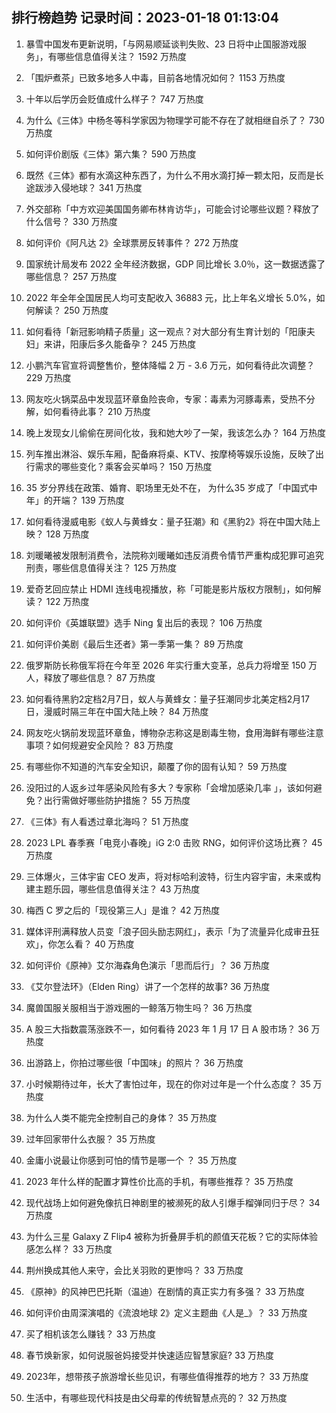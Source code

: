 
## 排行榜趋势 记录时间：2023-01-18 01:13:04
  
  1. 暴雪中国发布更新说明，「与网易顺延谈判失败、23 日将中止国服游戏服务」，有哪些信息值得关注？ 1592 万热度
    
  2. 「围炉煮茶」已致多地多人中毒，目前各地情况如何？ 1153 万热度
    
  3. 十年以后学历会贬值成什么样子？ 747 万热度
    
  4. 为什么《三体》中杨冬等科学家因为物理学可能不存在了就相继自杀了？ 730 万热度
    
  5. 如何评价剧版《三体》第六集？ 590 万热度
    
  6. 既然《三体》都有水滴这种东西了，为什么不用水滴打掉一颗太阳，反而是长途跋涉入侵地球？ 341 万热度
    
  7. 外交部称「中方欢迎美国国务卿布林肯访华」，可能会讨论哪些议题？释放了什么信号？ 330 万热度
    
  8. 如何评价《阿凡达 2》全球票房反转事件？ 272 万热度
    
  9. 国家统计局发布 2022 全年经济数据，GDP 同比增长 3.0％，这一数据透露了哪些信息？ 257 万热度
    
  10. 2022 年全年全国居民人均可支配收入 36883 元，比上年名义增长 5.0%，如何解读？ 250 万热度
    
  11. 如何看待「新冠影响精子质量」这一观点？对大部分有生育计划的「阳康夫妇」来讲，阳康后多久能备孕？ 245 万热度
    
  12. 小鹏汽车官宣将调整售价，整体降幅 2 万 - 3.6 万元，如何看待此次调整？ 229 万热度
    
  13. 网友吃火锅菜品中发现蓝环章鱼险丧命，专家：毒素为河豚毒素，受热不分解，如何看待此事？ 210 万热度
    
  14. 晚上发现女儿偷偷在房间化妆，我和她大吵了一架，我该怎么办？ 164 万热度
    
  15. 列车推出淋浴、娱乐车厢，配备麻将桌、KTV、按摩椅等娱乐设施，反映了出行需求的哪些变化？乘客会买单吗？ 150 万热度
    
  16. 35 岁分界线在政策、婚育、职场里无处不在， 为什么35 岁成了「中国式中年」的开端？ 139 万热度
    
  17. 如何看待漫威电影《蚁人与黄蜂女：量子狂潮》和《黑豹2》将在中国大陆上映？ 128 万热度
    
  18. 刘暖曦被发限制消费令，法院称刘暖曦如违反消费令情节严重构成犯罪可追究刑责，哪些信息值得关注？ 125 万热度
    
  19. 爱奇艺回应禁止 HDMI 连线电视播放，称「可能是影片版权方限制」，如何解读？ 122 万热度
    
  20. 如何评价《英雄联盟》选手 Ning 复出后的表现？ 106 万热度
    
  21. 如何评价美剧《最后生还者》第一季第一集？ 89 万热度
    
  22. 俄罗斯防长称俄军将在今年至 2026 年实行重大变革，总兵力将增至 150 万人，释放了哪些信息？ 87 万热度
    
  23. 如何看待黑豹2定档2月7日，蚁人与黄蜂女：量子狂潮同步北美定档2月17日，漫威时隔三年在中国大陆上映？ 84 万热度
    
  24. 网友吃火锅前发现蓝环章鱼，博物杂志称这是剧毒生物，食用海鲜有哪些注意事项？如何规避安全风险？ 83 万热度
    
  25. 有哪些你不知道的汽车安全知识，颠覆了你的固有认知？ 59 万热度
    
  26. 没阳过的人返乡过年感染风险有多大？专家称「会增加感染几率 」，该如何避免？出行需做好哪些防护措施？ 55 万热度
    
  27. 《三体》有人看透过章北海吗？ 51 万热度
    
  28. 2023 LPL 春季赛「电竞小春晚」iG 2:0 击败 RNG，如何评价这场比赛？ 45 万热度
    
  29. 三体爆火，三体宇宙 CEO 发声，将对标哈利波特，衍生内容宇宙，未来或构建主题乐园，哪些信息值得关注？ 43 万热度
    
  30. 梅西 C 罗之后的「现役第三人」是谁？ 42 万热度
    
  31. 媒体评刑满释放人员变「浪子回头励志网红」，表示「为了流量异化成审丑狂欢」，你怎么看？ 40 万热度
    
  32. 如何评价《原神》艾尔海森角色演示「思而后行」？ 36 万热度
    
  33. 《艾尔登法环》（Elden Ring）讲了一个怎样的故事? 36 万热度
    
  34. 魔兽国服关服相当于游戏圈的一鲸落万物生吗？ 36 万热度
    
  35. A 股三大指数震荡涨跌不一，如何看待 2023 年 1 月 17 日 A 股市场？ 36 万热度
    
  36. 出游路上，你拍过哪些很「中国味」的照片？ 36 万热度
    
  37. 小时候期待过年，长大了害怕过年，现在的你对过年是一个什么态度？ 35 万热度
    
  38. 为什么人类不能完全控制自己的身体？ 35 万热度
    
  39. 过年回家带什么衣服？ 35 万热度
    
  40. 金庸小说最让你感到可怕的情节是哪一个 ？ 35 万热度
    
  41. 2023 年什么样的配置才算性价比高的手机，有哪些推荐？ 35 万热度
    
  42. 现代战场上如何避免像抗日神剧里的被濒死的敌人引爆手榴弹同归于尽？ 34 万热度
    
  43. 为什么三星 Galaxy Z Flip4 被称为折叠屏手机的颜值天花板？它的实际体验感怎么样？ 33 万热度
    
  44. 荆州换成其他人来守，会比关羽败的更惨吗？ 33 万热度
    
  45. 《原神》的风神巴巴托斯（温迪）在剧情的真正实力有多强？ 33 万热度
    
  46. 如何评价由周深演唱的《流浪地球 2》定义主题曲《人是_》？ 33 万热度
    
  47. 买了相机该怎么赚钱？ 33 万热度
    
  48. 春节焕新家，如何说服爸妈接受并快速适应智慧家庭? 33 万热度
    
  49. 2023年，想带孩子旅游增长些见识，有哪些值得推荐的地方？ 33 万热度
    
  50. 生活中，有哪些现代科技是由父母辈的传统智慧点亮的？ 32 万热度
    